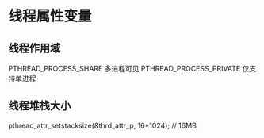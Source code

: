 # 线程属性变量

## 线程作用域

PTHREAD_PROCESS_SHARE		多进程可见
PTHREAD_PROCESS_PRIVATE		仅支持单进程

## 线程堆栈大小

pthread_attr_setstacksize(&thrd_attr_p, 16*1024);	// 16MB
